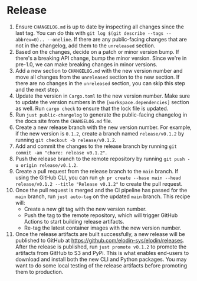 # Release

1. Ensure `CHANGELOG.md` is up to date by inspecting all changes since the last tag. You can do this with `git log $(git describe --tags --abbrev=0).. --oneline`. If there are any public-facing changes that are not in the changelog, add them to the `unreleased` section.
2. Based on the changes, decide on a patch or minor version bump. If there's a breaking API change, bump the minor version. Since we're in pre-1.0, we can make breaking changes in minor versions.
3. Add a new section to `CHANGELOG.md` with the new version number and move all changes from the `unreleased` section to the new section. If there are no changes in the `unreleased` section, you can skip this step and the next step.
4. Update the version in `Cargo.toml` to the new version number. Make sure to update the version numbers in the `[workspace.dependencies]` section as well. Run `cargo check` to ensure that the lock file is updated.
5. Run `just public-changelog` to generate the public-facing changelog in the docs site from the `CHANGELOG.md` file.
6. Create a new release branch with the new version number. For example, if the new version is `0.1.2`, create a branch named `release/v0.1.2` by running `git checkout -b release/v0.1.2`.
7. Add and commit the changes to the release branch by running `git commit -am "chore: release v0.1.2"`.
8. Push the release branch to the remote repository by running `git push -u origin release/v0.1.2`.
9. Create a pull request from the release branch to the `main` branch. If using the GitHub CLI, you can run `gh pr create --base main --head release/v0.1.2 --title "Release v0.1.2"` to create the pull request.
10. Once the pull request is merged and the CI pipeline has passed for the `main` branch, run `just auto-tag` on the updated `main` branch. This recipe will:
    - Create a new git tag with the new version number.
    - Push the tag to the remote repository, which will trigger GitHub Actions to start building release artifacts.
    - Re-tag the latest container images with the new version number.
11. Once the release artifacts are built successfully, a new release will be published to GitHub at https://github.com/elodin-sys/elodin/releases. After the release is published, run `just promote v0.1.2` to promote the artifacts from GitHub to S3 and PyPi. This is what enables end-users to download and install both the new CLI and Python packages. You may want to do some local testing of the release artifacts before promoting them to production.
